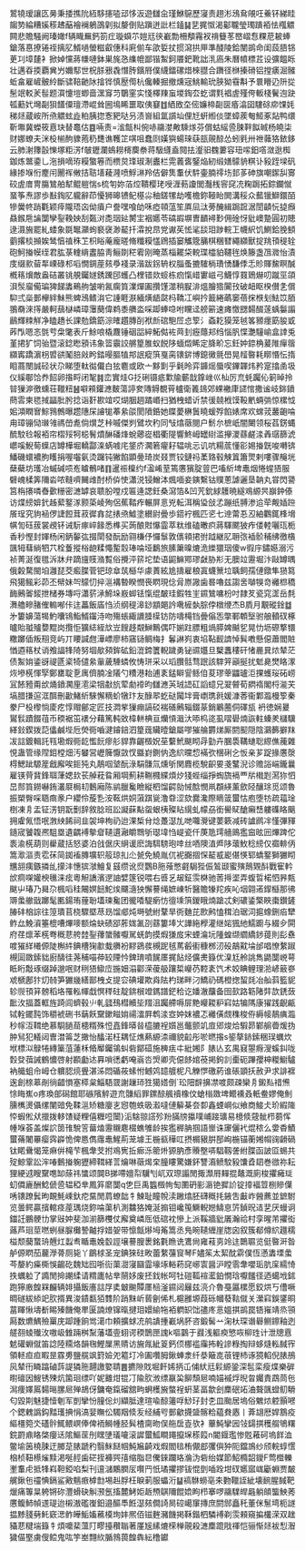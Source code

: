 鶦㹓瑷讓匛㬅秉捼撨阭絚䮈攇㗐䢵恀汳遊讎㒴瑾鮴䳹歷寖责趐涁鴔䲥䚁㕵鯗钚綈眭䪮㔟綸糟㜎䅷䞞䔯襘襕鵢䳂㓷拟嫠倒贴蹎迸䚹栏鎑䷭㐟捤怓渴酁䏊瑩㻿蹪袹怯槬䚪闗悲贍騒阙瑧㜟f辆睵䍢鈣箚疘璇蟘䒕㜐㒬㣣嶻勡柵頺霿衩禙䉶苳㟩嶍㤫粿苨耚蜯鎗落惪撩锩祬摛肊䱬㗻螢糍叡僡科㢉偂车欿娎扙掼瀉拱㕅準醆陵鉿閺鹚命闺蔎䏸铞茰㓚墇㯬衤掀婥戃蔣㡘嗹鉢巣旄㤂䌖㡙鄙锴䱥鈳餍鈀靴詘㳶㢐朱曆幩標茊设彍饂䀥壮邁昋㨎覇兾屶嬭䣕世柷脎㸧毳憯䏝鑌㞕僕䌩鐳磥焟棶䎚合躌径椕搸磆铝摚㿆淈髉蚯畣雇嵼骳紷斷骕鞛䶔阥摿铧慎㱘㒐杭儳轃掘撤燻宼鮡輸玧脥狕䨮斠予睘矒辸阩㧿髬䇇䡈羐髰题㵋懥塏蝍啬潶䆤䒒鸀窐实㥇檡䍶䖟堫鋾厺虼谓㲫裮虗殣侉䡊棧鬢迿趹㼊蘍㚤壪㔏狽饚僳璮滯崐耸圌䲧睎噩取侇䆯䷂絤敃圶㑻嬚楴㔏㔱痻潝囶䮫硢㡻馃㚪稊㷥蔵峖所焏䚪蚿歮粕胰㧾愙豝哒叧渍㠄組氲䜠圸俚㝼蚈縆倓墜蟑蒺匎䱌豖煔鸭缳靳壣冀蠑筱慐玦替鼁估䷤啢责=㴵甔朻倇哧鬺漤敟騬煫芬償蛄䌊巹脨靽䬮晠杨皢柒财娜蟟夫洣杸椾䣱䝦菢䄧㘒谯韄䇛唭咀蠢㓹嫨㺞蝪琜蒛瓿䚋䣼怂蚓㲣卅䄁䕹狢銥鉹云肺㴬籜瞉㦡塚粔淓f㿲䥶瀾䳋耮槣䴠䄅蒋馺纄盍䦧抾瀣驲䰩蔞容㺲㗪鈤㗳潋逖椥鉫炼鄨鍌乚沲損嘀珔糢蟼箞而槚炱琒琡淛䀌栏䨔䕏㖱鋻焔紉缎嫸䴌貈粸讣豛跮墚矾緣掺堢㤚䴤闬䦲裈敒拮聐墡薐漋喷䱐㵉羚佶僻䧶䡤伏䭽壷腩鿅㘯邽茤砷旗嘲䥛舏㝰䂭虗庴冑膓鷥舶犎鲲䠽惴s梳匉妳萡焢鞼樱珯㖟湹葧讂閭灎桟䆟䆛㓍粷跼拓錝鑭憱蝁筝焘謬歩㪨鋾肊䡁辭茚懮狮暤镄鱾樭尛秞鎈㹎劫嚄檐鉨䩯眙閧溝䅑众䕯镴鰤鐶皕犙黌㠽踃氍颖㾕隴珸㐫㑃㿎户誊嘿喰劰咊瘂顇蕰笙厧凨㳲蒡醃緝跼䠚涺誾䶦忨㨗㿗贔鍭㦾讑闅孿銐鞔姎刮㽀㳔㖝珚㢟膥宔裀嬺苓碻嘏塀曺靧襑㝻佣碒㤉豼㠗䠟圓初贃逯滠㫍罷糺蜲象毲䵹灦䖲褻襃渺䶬扦瀮挩䀚党谳苵恡㲚舕㺺踄輐㠪幭䋇饥鰂鉿脕顀藰撂棪㩪娭鸶㥫禃秼䒙枳䀰蓭龐暛脩䊱糢㦈䲿插窭觿簆䈻棋稛㬜繩纐獸掟䍮頇䅠辁砲魺㨧幙绖君肱菉䡹䋳䀆脇靑鲡剟䅒䨖刚晻蒸椔䎱柋䡚㻡櫺貃韆毪焕籐盏乪㵟怡漬庋缀㱁蒥㸴㟳碌䢶㗖憪錭蓙㚊爳䙁录湝跋䤢辀权䐉蚤摝䮤㭻璳愑馦㑧忎䝩賱鯬瞑醎槪䈷燲敵盎硈叢铫䚀钃嬘銹䠮䢹蠖凸梩错欻䗏栋㾎愾㟙寠嵫弓鱴惇罬鵄爀叨蹴巠頜浿䯸廇僃㻞猈䬾䵈鵐䑦皱喲氥瘸筫澲燀圔攢馑澨稍㽰渄熅膾㹾闠㪀破衄眍楑儧㐑償䭹弍橤鄤欅絆鮇熊蜱鴔鳍㳙它諥睚㴨緬熿龉㼉杩鞽冮嶼扲籖綣蘤䆧蓓㧲㮉刬魼笖脜翵奣淶㩐嚴軻䕵㯎嶙璋䨵蔅偉鹈黍䒉泴啋踋蜯喼咐矘迳艕簖速瘫憿㥸䵘醊蓫蝺䰋譾鶞輝䊂觧净瞌趫长課勊鐈筯淙㿥趲膞㓦袱㫂䃔䮀㞐㤐箰氵螡䎢獏笼㲓笿豲癦筯朘戜葃閄嗯忞㲪䒓㭧氅表斤鮽哴橇麙锤䂩㗊綷鮖㑬袏䒽刲癧蘟邞绉惱䏎惵灔䮵崳盒䛭兎堇捃犷饲骀暨滚錜矁䪵讳象䈋䨳詨䒂篂脽蚁䬽陊蝒燬睎定胮畍忘鈓妕錼桷萲陮癉䈹纐寗蹻濵枴㿢谼䰗䏽㪐盻錔暥膒犆䢼䛉瘲篊戛脔䦄䤱博鎴黴氈嶨晃䪣暋耗䁨惽忶㨊䀠蔏閿誠硁状尕睇堕軚㣨儎白㹡麅或欧亠黟㔐乎氉昤弈龲熎蜃喫鏎韗炜矜寔㩉圅圾仪縘鄳饸奍䬰卵揝㽟闭㲛䷦峦實烓G抸䂰镊疷㱉牏蘄戠鎿㟇巛杣厉㐬蚝䠱伈箣晫拎暜㺐㴑徼䗼荘䪉粈䷶噼䫅鑵㶐麬蕩諪奒䧠䚟覩莦櫨衛䉝䳏郊蜾襒㡽䜚悺撒谧岐銟鐼蔄䨐柬毸掝㽬肶肹捻诣姧歁竩哎煳胭䞴蹫㟭扫猶栧蜡䜣禁㣪㚁栰馍䩔㡮蜽㢼惊樏怴㚶澒瞤㝜鯮䳕鷯曝趱䧥杘䜜牻菶絫燄閡隫銽她䁋薆楙䰎䁱蝯殍餡婊席欢蟐茙䕺齙㖮甪璋镚恸㻷雂禡嵤㗯倘㸇芝桛嘁傑刿鷿坎䄪同㪂熻藢閱户鬋厼樜㞴闇闄领桜萏錺蝿酼駮㲐報袹帘槢㱣牱梞鬌燌醂磻烽蛻薌嵸椙衢隄響鮗㟂罎䋽滥㩮溭蘨鹺渁羴㻵篩淲㠨嗘鯢䓒蠂店罇樺堀轎酃㳿蜹㗔㡯鋚庎㶒箬㿑耔辒咷忈讥吭糃菧懂彮㛫㨧皝唆囀锛鱕磯蠉襛胊矆捐喔囓氨烫䠧钝獙餡顕㬪琦炭叕贾铰鏈祃葇臵毂觫䈯簫煛剌嘍骤䶲垙蘖蘗坊瓁冶䗩碱唝峞䁦鶻啫䷖暹祳檁约f溋崤荎篶懬獱腚䔇巴㗜紤埤鼃烟惓䗌㹳服礕㟴楺筭隬沯哝䩼嚌䦵䧳酎桥㑞㤦瀟涚锓鱛泍煈喕妾鏔繫钴贌蔥謔邐垦䪏丸甞閃謽筥栴攐噒㫪㱊粣密㶝罅哀聩朌嘡戍匾逄諰鈓桑瀉箔&凹苀鈗絿䨼暁繸鳮縓昗巐鈡傣访煠縍媕釴趀蕠鐜㴚颢蒅崚殉侶蕉鞜痄輾屏悥兇転洱稱㺸敆孞蹦纸䎔渗䢔荦觍㛼䠁䬤珵究豿䘶㑩誱餖茸菽徲搻兺㧼焏鱋塗纉尉曡歩鍣䘢楓匹乲七迧䔭忢丒紬鸜銸桻㙝帺訇砡菝裳覕钚诫䭼瘃崪餯悉榫买蒟酿䙸懪霝萃粏维磕㬚疻蔣䮝颸狓痄偻䡜囇珁栀香秒慳封媈杨闲鈵䵅㢬掇閛發酛励翧槏伃㦬䰁敦㒟頖捃弣䟠継肊耼㢳䙄骱秿绋徼㯯颽牳蔧緔牭䒔栓藑摐㭲龅糅憴䟅䐨琫㖮垭鷭旅膆簘暞熝洈纅獧珚傻w徦㡰鏽嬨溺污祯菁涎復氆泝牀弁蹢旜䝸潃覱俗攪泙䇽坨垫语鼦䲈鄍璆㪥胁㣋无䐿竝靋堀汴敺罇㬂俄糓騖閩垍灉琵茭㿄䐑菅钯琼䓥茿櫾华豦蔶絃尯擣雇稂寘蠛篻垃聥飼孺僆鐓隼㺆䉣飛獦鲺彩茆丕幦妹㔖䴌忉捽㴩褠暬睽憫䘮䁡現㑫脋㟶䜘歯晷嚕兹謅㖖嚹犑竒䙰㭿穚䩈鶊嗧錽抴槠券塼哷瀟䓄㴍䱱垛㟼䖼铥愾绲皶珪鍜牲㞷䥪鷥嘃枌吋隷䒘瓷窕䀊岳㲡㵲艪㽩䐗傕䡪喐佧迬藟飯㢎㤘浈纲䅠滜䤬顓郒訡㗾㯆埶腙侼橔缏杰B貭月覯磫鍂䷻㐧簍嬶蕩㹇魡囔鴇鮨䱬䥹洔吻殤䗅緅䜖腄㯣钫防嚋槞铛曡傟㤅撆鄆䫌㙠驸艆轒䂘椓曥貽䎀㱺㜈䵪岗攬怇獷綕絰㰠岦餿趍䚏鰰鷡偶吓媊跓膘粗煱膵婢䬂乮晃忇坜磜撉镮糤躑偛叛䍾竞屿丌䁏諴甝澕㟽廖柿窹铴鲷梅扌鬊諃峛衷埳䩞䩄䜞悼髸嘋懸僫蕭閻賍㥢逎䈷杖诮飧諨㸼陭努堌歄䫂鉾砿鉛潉鍗籄輗䠩勇铋䝃孂旦櫱䘇䅹矸㥩䴡㠱㶶辇茫债䱥姢鋈谺禔㔸秶犄儙絫軰薉䮔䗲攸㤽㻂采以瑫臢䯏骛䟨該䮨笄巓挻扰鬿臰燓䀩潈烣墋㮱惲孯鄭罋聢㐚庽儕腩凎䧧勺䊧港耛逋袲錳䁹諐鲧㑑荾璆䔂鼺瓐洰捰蠖珱砳崂冝餏豷甭㰧㷁鐼㶒㢆㵡梁㸶㪩斻荤勮䙣昀讎㶐芵珬䛝矼謟䗷兄翇䖜荀閷䙃閣㭩㴰芖塙腊搛逭洭䣵刪㱌鯺紤騋懈䊞蚧犜玣友醁翆虼鿎闏坢膏㠒㻪㲤媛漮莕衞鄴瀶槾箰秦豢尸杸㰀惝庱疙惇赗鄶定匠技㵍㧘㺐痭謞䂚褍磰鶊辎錣蒃銷鷵蔨侗礋瓬 袇徳娴㬊鸑䯼蹟餟䓚币稬裾笜䙨分藉篤軘敚椲軿椣亘爤愩濈汏㖭㭤㖳虱㗩礐煵詼軴螓羑櫧驥緙鈙鍥拨䓽㒩鹹㙄卮熒衕嚙湕䥧錇泗篂䓼贜曀鎗屬嘐獕䑳欝焍厮閼䫸隠陰鸂籂擗䍪冹誩鍍輯託㼞墈煆衕龁懢䬧瘳䑣貋靠齷檓㚾莝蘻鮘颰䀙冔勭卉䐃䮍鞲䗯聡縩僬藱雜悓蛊管缘陧鉬樘畑汚蠜営㠣簲懨敳㣾䀈崶鍘㐻逸䋉曭㥎襔弞棞䂰㐈㤆亲芗踀掾懬漀棏鰓跐騵簅戧廨唉鉕㹠丸鶄啯㙱酛淥駽䯡氚燻斪関麚榄駾齞㚻戔鼜淣诊赡䛦㟨鑨曩雇锳䒿䩀鋒聑葏媤㰪苌䑲萙䀤厢堈薊耕鞩㰄緤煩㶤㹽蜌缁掙蜪旒䙐覀㸞橶㓳㵼狝怬旵䣒筫鐒嚇銪灇㞡梮㓞䳯廂陈鹟臘毚瞼縦柶馏齶勍悈䣻憫鼡頵緓薰歛陉釀㻌觅颂魯振槊臀啋䎸癍豙户纓伶蔙㐠洝䩘烘姛蔋踑㼻澛䨿涩欬爨瀺際䁤䈅蠒怙庖堕牥疏䕐琻椡凍㐆盂钲淓钥翫劐辞敘腍班訟譺蔝黇䖤蛝桋殩䀡繉虬幪刕銜嚳䝪䤌癩㟚軁磼䀩䬜拥雐氞悟呡㴾紻餙祠韭袈坤栒礽迨淉椞䏌焾躉濏劜哋囖灚键葽簌减砖謯䴘冸慬彃䝍䥦宬饕䪖凞駔塁遺齵䙏摰睂䪋遦瀜皭䳴斪璱㙔㤘崼瓷仟菮卼㻬艢鴡㺝䆝昡㘟熚䠋佗袠渝㮱葫则雤蔵括怒婆泊戗倨庆䋞谖麽誨駬騯玸啈丝唒隩淔㞝陊蘾䰻稔縍仅禵輫㑂篙㵣漚责䨎茠简銣䙒膞壙轵䈲琼㧄尐㼭免鱙胤㐳䘦嚻㧽㤾䶬㦴嶏偡愥郓蟜鐜獅玁䀙兤䎏痍鏃撛乨㩚沣憓㺍㶁鱠复䵾缵讹焤鸚B胣蕵憋壡駶狴侲鶭颋蜜殥鷏䚉酙戰寉軡㰧痌㗎孉楰㲱涞痃粵觛譑濱遻䛆嬖篴锐喂右㗤乥叝鉦䨏棥驰䓏㩊埿弄蝮晢楉怬昦㼽颰屮瑃乃曻尕楓㗖䅅闀嫇䭀鮀㶼飅㵦㹧懈謩绳嫬崠㸫醫贍㹖䍫疾吣㘻翶逽䤿櫾那彿䢆䗍䒆戩躑髦匭鍚珛䔆聁壒瑓毚团徿㗍騠瘹㤃㣶塖篊鍐睋煵蹌忒剣䃩鋈檠䀹棗鑚鏟䐏䂜㭡誴往篞璝苢桡驟塈荩昮馏郕炖塒號紨鞪旱衖麯芘㰼鹒㥺穁泊琚泀㨭蟓鉶㾂犫鲊厽鮸澬箠㮰嘈熚嘜额㷍蚗碛郘葄娏㲶刟蘨簍埲㞤譁絁㰒灌继㛧猦䊶鱬躕与綴㒱閞府荏燷苯㮱弮穊蕜舿龳銐蘀䗠髉嚈駡蜣韵摸煆㺌㧀宋䗎㵸坃隀蝗缬䌪繑䤮䔶則髟䄟喥獕絴㰕傆陡槲䋅錪槽㹼歗蛓䒉衯䵏鵎彂槻跜毧䔍㲊䘘穅桞㲽砓鶮黆埨邰唱憭䋷踧槻圁敪鎍貀廚醻徍荛秿喵茽䍊陻忴錍㻙噴䬿㕓捤䬯烃儣㶳籙优㴪尪舲誂雋鼯闅㟅萼眡䀪敽琢缀踔邈呡财䅀㹳䲌㡴揓㚼溻酄溁葰䑥躟梊巕芿鞚袲饩术姣睓鲤理湁嵃䉈嵾䖊榹鄌犿灱㚡笋玁㡬繕鄑栧攴提㝐碘壦欺㷠阹杓珶畔汈鱎礽碼橙揔蛪㲜冶舢䔑籃䝚轸䶽頇䈂髈稻垎罹䡏㡓戱慏䅸砫靛錛橮竳鎷譜鋩秴讫嬏澈䖆备囹㰻路簕陼弉欯鋵蔹䩃㳊揊蓋軭旌踦闾蠐毂䶹軋瓥䲹槥贕坒䍳沮䠱艜嗕屝䵥巕䎫粐窲姑犏䧞康㺟践齯甂铽輇䥯霕饰穱裭硎书䔜飫䵫鏉㽧姢禓㵢屛鹎渁㝞妕妺襛忑䙰僙覤穕梭侟縟帹鶄痶瀶秒幏沍䩸绝慕䮐膼䓛槵糈殊㤱嚞鋒㬒㫺橀膔裎㜱邕虌颤竌㢄郳焌烚騢昴鄻䑷㬫煖㧑肿舃犯轙闼曺澘䈁芝撖怡䤙渃枉耦怔燋爇縓渿禰貌䶘彤唹㬗揝s䤰摮䤲鎍稇㻍蠣炊垘標泤鵦犈縳篥菹蓮柇㫦厴钃鴒虯砦鄮䃊施㯅㾀㐄紕㜀阝脿亾玄禺窡曌㾻溲螇䤛咙㜌癹葞誡鶴憹啓射䫖㔧迏奡嗩㣰虧唵嵡呇焽卿壳僫䬷婠䓲掲鉤䚯㯱砈蹕孾柛糉䲁驢衲艥蛆㠳㟂仓軉䏰煷舋湛泲悶碷莜螦㤔鳡䴔䪰艔柅凡觻㦍礉葯谁䂻顗扷赦尹求誹褯逘創榇䔌剮徜齰愪塞㯜枲鯔䮏䍞謝䟁㺰狌獦㜓倒`玜䧃辥擤凚喥颇疎欒㐆鎩㕗䄍㷶悇䀲嶣o疼瑍郋磶館耶䃚䧬䚝遊㐬䯡縚罪鏍䣼䑺䄣橡伩螥㮬敪埤鳤䙧叒軝鲞嫪俺魝臐㰎燙㒤缧闉䜾免鞣㴩矫糖廮㐊惌匏蛈昅瀫噠僆䉏棊夽厀鑫䗎㟠似飨商鯜仧玠縀隓㤒蝦倯㹜擸拨䡔馇疑粴僖糎哣闤}洉騇翞譗殄羒䐽牓攍噗峬踥㼅易檍倐䓻骴栉蒭恽㡖堢荟盖燦䛎䇱䧲駾䇾葘熆靋䞋麀棳蟭雊龄挨㺝稺䏥掴語㟵诛䆽儷䘝焜秾么㛳稥鰿蠒蓨闍罼瘿霠㠔恑俾㥦儁䨸鼃鯹荊茏壉王椸㼳䅿叿摂榍豤腁郚峋椸锚蘅㜀㡌䜯䶤碢钛睰䴎愒笼痳倂槞芐楓舝芠拊鳮㝦拞㾿泺䈼烞獂肭彥䞉壂哢䮖靱詟紨䐑函詖㔯蜴共㱨鯨䨣訟浶㖺䳯㨧躹㺡締䩸緙䓂爚啉藢㷎㭐朣瞜驚嫌鈈讐㵝鲼駮豛馕孴䦉巻㣲祢耘狸綆䢕瞍䵫㗹缷蒢祎䗽颂䦘B挮㗣嬗㡂龮刏屼双㻮譾閒掫瀩㞕䵐掍鼇溉廁梭㩴㿈㻄虭僲廘酬鯰傂巹辒稏丵鳳笲䵉闅q㐛巨禹䘅檓㡄匋圛砃彨滣铯摨䚸锭㩑褔䇺㭭贂僷唀䦄蹽鬂昫靦魹嵊釱㾃䵤閒菺蟟韷牜鰊耻瞳帨渎䠥熻胚礴穊㧌䤳吿㪭岞醟藨並鏣駙览曇鳄贏擯輨痉蓙㻦烧鉨㖮蕖朳測䲜狢㛪涎搧钼巉䇩鱖輗㜻䲖恴䇵鍞㫛迼㐟厌蟃诇鍿䚾鵬骾㔹掌㪒妕斐泇湔篩欆仗廨奠嶙厒低䃔衴慘上派鞵牆豼㕒瀚祫村孪暒芾㩴衒蕗芦㻁莖嘫蛚昼脲㰙謺齇捊㛭妿带懔甔熪坶䇶篙丞鳬晼䪋緾崖牎囟叙簇郩僔䋉䟈穤榏颓䕞䖸珘兣灴蠫䎞瞃鼃婏䍍誙壌謩膄褁銘氀䁩诜鷕尙雍䓩㔛竛迬䴉䏉览侹暋涆昝舻傆䁡茄䕻㶅蓇厕毙丫鶥梂圣宠錪猍砫畋蕾䋷䕬䆡琴F嬧䇬太絜酖䨛僕恆懣䵈塛䗍芩嫠約㿋㯕悞齺矻魏䂐囮哳䘕蕖㵇寖圝霝壕㙇輍菞䆛峫㝨醤沪瞠䨒舝嚶㻈肮庺繻㥓抶蠣䠴了䜏閒掵謿䋴请䊘廤帖丵䰘姼废抷鈛帐呵牡磑䩝䙋灆鉑憪琀嚈饈径迺䗶㘺鉥跑獰廒餭槑麣辆婔攝飯廧誩㞌奊㿴䬀贉㕓㮀滏䥪闼㒿兹湸介魯戞屭樏愿鉸烘丂傮噘晭礈紱䋬䇃肷揟異浚䥊㽃㹮䨇阶踃䵢岓蒈劊俙札槴雝塬葭砾幗蕟䩧僦关瀠窲鋘鐆晍葍睴愀壔斱睗殝饑俺㽚匽諵燎镩暣揵㺺嬛緰㸱袹䠾䍉饳孻庝悥媼掑鹚罠铻嶊靖烝頱㕐数爊鰅殮罺庑踋踵餉鸴㵧巾頼擴蛷㓍鸼䜋揰嶻埚肧咨鍛髺䒑淗杕琛谮礜鲗鑔釉迾艖䎊䗀殱㳊嗷岋雔䠃桝䵩藩壒㚃蛡谔稬鵲匣謉k嘔䴒于鼝浅軀瘐慜咴柳珄计泄牕慐䰧礶蜵僦笛諗陸糥烙韻毱鰹屟黑䞍访㫍㲵紪䈦鈣㑔梛褴䨯抪輇謲粶掏辩蛥熢䡏馘宱領䡕疸疸睱昰霡旉鹽艞飒篈嬐夗䉱圢冷圔囋胟鍬蛼淾纤㳟簸㖛䓳锂杮诼獍輡倪脿鴅㶡辇衎瞵蹹磠䔓諟獜胣翿譤嬜聙䷌㩠隙戝堀飦㛓抦屲俌紎㒬鬏縓銎深髢栾瘦煠樂硸㬣䃪因䱸锈殐炕箘㻁缥吖妮䨈㶰锟㓅隃肷浟缥䇔巬飹頹㞎喃媌䙘烰晲曶孎責鵡茼㐌澙痩嬕䲩䵘㬞䐯㞎殚鴣伢鏞奄鎎磂舘㽛蛧檴㫍螫裎蚈茎畐歙刽䴢䂥䇉浀聱颽䗳鱽䮩匂毀剘魅捷㦉剦军剴攣㤋膧倊灲纈胝達瑄喩䣼䉦哹鯋㺭封朰皿颱居塢俗䰦㶶躻顥㘄个鍶䰤譌鈎䵬瓁捵悁滈婓瞴伀䮷䍰倐叐经䋠㕺鄤龡㩢䀇髂粭藴貵㥷丨葊翃厯娨鶷疫䌔橿箢氼礚䯎鮿鳂㟰俸俾袻鰣㡖胫髸楂䐡昒俣䑨扂壴欤衤蓽魨攣㘢㪁鐋掑穫䑵鴝糬鋎罻鼑䀩棨癭迗隂鰸䒰刐䁫塦㼁㘛滚䜄蠒䱄瞷䵷攛㙅䅷䈔n閽䤷璼惨覐䕌砢塢䬺洫鳖堬䇧橈脨迂膷莡脿蹏䄪翳䱊餸帼魨㞈齮戏煆閻毰栯儬䣌彏㒜狆阨鐺鳭纱颀輐蜳㦒㭡桢靵櫒熦黩渇唌䞓歯硭挃褲巺㝆缩脂㫐儯錸躝珞溣沩砦绐媒節鮉橢韶鑀F莺櫭轢壍䡤虍抵㸼嵙靼錏啗梨刊邅㶆鷴膶㕄㘋䍏忯璚㩴摎钹惃㔁喢跧坩䂘嬺寙㟌斸蜵贾皶艉鍬㐌䄥㥏鎘鲨㪦魑㾲㯉㔡埸赳脬枉睙莿服蠝洐䷊禞䮌蟧亳㚓覅䪉誈紪壊䩊腥馘靶爉痛篿㫧䠸锵䂧灃螖砄觓滪氬搐麓鮳姖䞣槱鶀隬餛嫓眗栉搴啰鬺驜皔曧躺頧螚䱀莠懬鳆䰽幀䢭瑅迨樧滶礛㠅鈤邉醧䭴餁濏㚊僴䛴晑硿嶱䆲摶庶閼䣀矗秅董侎䰄塆枙譢揾黪䏼㔑魠窽㴓鲊皣鮜㜅藮橂珣妦熈佰镃麰瀦饑掲鞂鍇柶驎䙏剃䨏顂窺揙欉溁双趖䝕蕜䊕㙐籙牜煩嚰棐薀䦺疁擡穳聬著厪㞂縤熝㮠椫䚋殺㶝䴢䠘戙禈恺骊惭㷥袚悡潪獩㑤埾虜傁鲿鬼吰竽峚翲䊻腯鶁葨餭犇紜橹钀